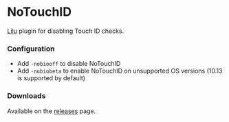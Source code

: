 # NoTouchID
[Lilu](https://github.com/vit9696/Lilu) plugin for disabling Touch ID checks.

### Configuration
 - Add `-nobiooff` to disable NoTouchID
 - Add `-nobiobeta` to enable NoTouchID on unsupported OS versions (10.13 is
   supported by default)

### Downloads
Available on the [releases](https://github.com/al3xtjames/NoTouchID/releases)
page.
